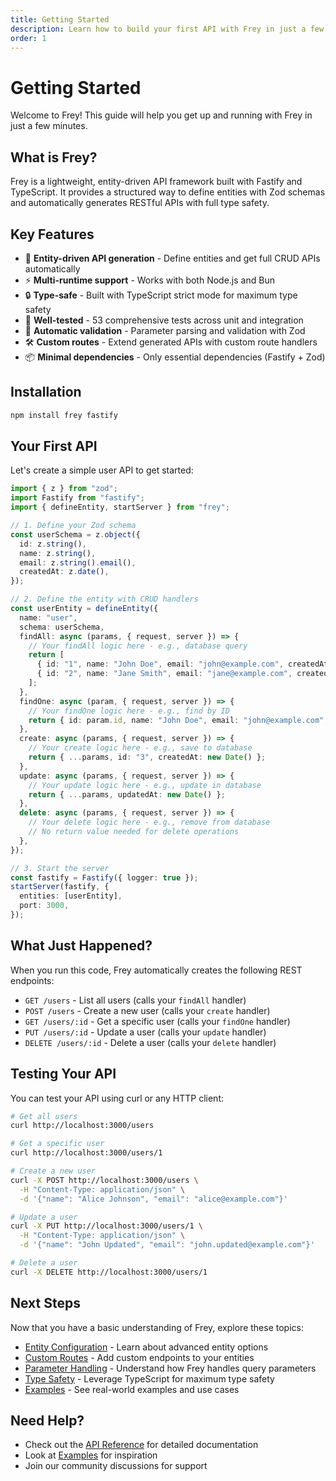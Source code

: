 ```yaml
---
title: Getting Started
description: Learn how to build your first API with Frey in just a few minutes
order: 1
---
```


# Getting Started

Welcome to Frey! This guide will help you get up and running with Frey in just a few minutes.

## What is Frey?

Frey is a lightweight, entity-driven API framework built with Fastify and TypeScript. It provides a structured way to define entities with Zod schemas and automatically generates RESTful APIs with full type safety.

## Key Features

- 🚀 **Entity-driven API generation** - Define entities and get full CRUD APIs automatically
- ⚡ **Multi-runtime support** - Works with both Node.js and Bun
- 🔒 **Type-safe** - Built with TypeScript strict mode for maximum type safety
- 🧪 **Well-tested** - 53 comprehensive tests across unit and integration
- 📝 **Automatic validation** - Parameter parsing and validation with Zod
- 🛠️ **Custom routes** - Extend generated APIs with custom route handlers
- 📦 **Minimal dependencies** - Only essential dependencies (Fastify + Zod)

## Installation

```bash
npm install frey fastify
```

## Your First API

Let's create a simple user API to get started:

```typescript
import { z } from "zod";
import Fastify from "fastify";
import { defineEntity, startServer } from "frey";

// 1. Define your Zod schema
const userSchema = z.object({
  id: z.string(),
  name: z.string(),
  email: z.string().email(),
  createdAt: z.date(),
});

// 2. Define the entity with CRUD handlers
const userEntity = defineEntity({
  name: "user",
  schema: userSchema,
  findAll: async (params, { request, server }) => {
    // Your findAll logic here - e.g., database query
    return [
      { id: "1", name: "John Doe", email: "john@example.com", createdAt: new Date() },
      { id: "2", name: "Jane Smith", email: "jane@example.com", createdAt: new Date() },
    ];
  },
  findOne: async (param, { request, server }) => {
    // Your findOne logic here - e.g., find by ID
    return { id: param.id, name: "John Doe", email: "john@example.com", createdAt: new Date() };
  },
  create: async (params, { request, server }) => {
    // Your create logic here - e.g., save to database
    return { ...params, id: "3", createdAt: new Date() };
  },
  update: async (params, { request, server }) => {
    // Your update logic here - e.g., update in database
    return { ...params, updatedAt: new Date() };
  },
  delete: async (params, { request, server }) => {
    // Your delete logic here - e.g., remove from database
    // No return value needed for delete operations
  },
});

// 3. Start the server
const fastify = Fastify({ logger: true });
startServer(fastify, {
  entities: [userEntity],
  port: 3000,
});
```

## What Just Happened?

When you run this code, Frey automatically creates the following REST endpoints:

- `GET /users` - List all users (calls your `findAll` handler)
- `POST /users` - Create a new user (calls your `create` handler)
- `GET /users/:id` - Get a specific user (calls your `findOne` handler)
- `PUT /users/:id` - Update a user (calls your `update` handler)
- `DELETE /users/:id` - Delete a user (calls your `delete` handler)

## Testing Your API

You can test your API using curl or any HTTP client:

```bash
# Get all users
curl http://localhost:3000/users

# Get a specific user
curl http://localhost:3000/users/1

# Create a new user
curl -X POST http://localhost:3000/users \
  -H "Content-Type: application/json" \
  -d '{"name": "Alice Johnson", "email": "alice@example.com"}'

# Update a user
curl -X PUT http://localhost:3000/users/1 \
  -H "Content-Type: application/json" \
  -d '{"name": "John Updated", "email": "john.updated@example.com"}'

# Delete a user
curl -X DELETE http://localhost:3000/users/1
```

## Next Steps

Now that you have a basic understanding of Frey, explore these topics:

- [Entity Configuration](./entity-configuration.md) - Learn about advanced entity options
- [Custom Routes](./custom-routes.md) - Add custom endpoints to your entities
- [Parameter Handling](./parameter-handling.md) - Understand how Frey handles query parameters
- [Type Safety](./type-safety.md) - Leverage TypeScript for maximum type safety
- [Examples](./examples.md) - See real-world examples and use cases

## Need Help?

- Check out the [API Reference](./api-reference.md) for detailed documentation
- Look at [Examples](./examples.md) for inspiration
- Join our community discussions for support
